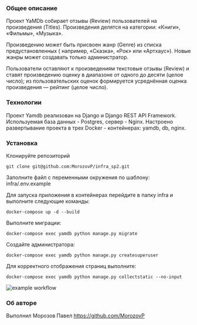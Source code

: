 ### Общее описание

Проект YaMDb собирает отзывы (Review) пользователей на произведения (Titles).
Произведения делятся на категории: «Книги», «Фильмы», «Музыка». 

Произведению может быть присвоен жанр (Genre) из списка предустановленных (
например, «Сказка», «Рок» или «Артхаус»). Новые жанры может создавать только
администратор.

Пользователи оставляют к произведениям текстовые отзывы (Review) и ставят 
произведению оценку в диапазоне от одного до десяти (целое число); из 
пользовательских оценок формируется усреднённая оценка произведения — рейтинг
(целое число). 

### Технологии

Проект Yamdb реализован на Django и Django REST API Framework. Используемая
база данных - Postgres, сервер - Nginx. Настроено развертывание проекта в трех
Docker - контейнерах: yamdb, db, nginx.

### Установка
Клонируйте репозиторий
```
git clone git@github.com:MorozovP/infra_sp2.git
```
Заполните файл с переменными окружения по шаблону: infra/.env.example 

Для запуска приложения в контейнерах перейдите в папку infra и выполните 
следующие команды:

```
docker-compose up -d --build
```
Выполните миграции:

```
docker-compose exec yamdb python manage.py migrate
```
Создайте администратора:

```
docker-compose exec yamdb python manage.py createsuperuser
```
Для корректного отображения страниц выполните:

```
docker-compose exec yamdb python manage.py collectstatic --no-input
```

![example workflow](https://github.com/MorozovP/yamdb_final/actions/workflows/yamdb/badge.svg)

### Об авторе
Выполнил Морозов Павел 
https://github.com/MorozovP
